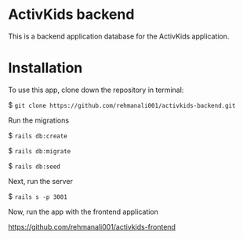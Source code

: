 # ActivKids backend

This is a backend application database for the ActivKids application.

# Installation

To use this app, clone down the repository in terminal:

$ `git clone https://github.com/rehmanali001/activkids-backend.git`

Run the migrations

$ `rails db:create`

$ `rails db:migrate` 

$ `rails db:seed` 


Next, run the server 

$ `rails s -p 3001` 

Now, run the app with the frontend application 

https://github.com/rehmanali001/activkids-frontend